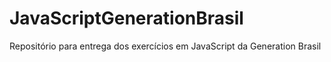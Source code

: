 # JavaScriptGenerationBrasil
Repositório para entrega dos exercícios em JavaScript da Generation Brasil
